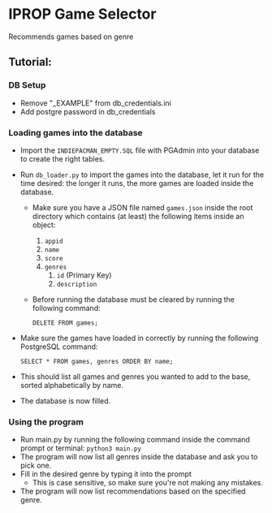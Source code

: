 # IPROP Game Selector
Recommends games based on genre

## Tutorial:
### DB Setup
- Remove "_EXAMPLE" from db_credentials.ini
- Add postgre password in db_credentials

### Loading games into the database
- Import the `INDIEPACMAN_EMPTY.SQL` file with PGAdmin into your database to create the right tables.
- Run `db_loader.py` to import the games into the database, let it run for the time desired: the longer it runs, the more games are loaded inside the database.
    - Make sure you have a JSON file named `games.json` inside the root directory which contains (at least) the following items inside an object:
        1. `appid`
        2. `name`
        3. `score`
        4. `genres`
            1. `id` (Primary Key)
            2. `description`
    - Before running the database must be cleared by running the following command:

        ```
        DELETE FROM games;
        ```

- Make sure the games have loaded in correctly by running the following PostgreSQL command:
    ```
    SELECT * FROM games, genres ORDER BY name;
    ```
- This should list all games and genres you wanted to add to the base, sorted alphabetically by name.
- The database is now filled.

### Using the program
- Run main.py by running the following command inside the command prompt or terminal:
```python3 main.py```
- The program will now list all genres inside the database and ask you to pick one.
- Fill in the desired genre by typing it into the prompt
    - This is case sensitive, so make sure you're not making any mistakes.
- The program will now list recommendations based on the specified genre.